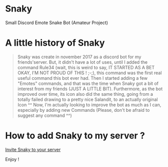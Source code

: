 # Snaky
Small Discord Emote Snake Bot (Amateur Project)

# A little history of Snaky
>Snaky was create in november 2017 as a discord bot for my friends'server.
But, it didn't have a lot of uses, until I added the command Rule34 (wait, this is weird to say, IT STARTED AS A BET OKAY, I'M NOT PROUD OF THIS ! ;-;),
this command was the first real useful command this bot ever had.
Then I started adding a few "Emotes" commands, and that was the time when Snaky got a bit of interest from my friends (JUST A LITTLE BIT).
Furthermore, as the bot improved over time, its icon also did the same thing, going from a totally failed drawing to a pretty nice Salandit, to an actually original Icon ^^
Now, I'm actually looking to improve the bot as much as I can, especially by adding new Commands (Please, don't be afraid to suggest any command ^^)

# How to add Snaky to my server ?

[Invite Snaky to your server](https://discordapp.com/oauth2/authorize?client_id=455371839519064072&scope=bot)

Enjoy !
